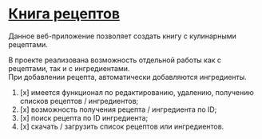 # [ Книга рецептов](****)

Данное веб-приложение позволяет создать книгу с кулинарными рецептами.

В проекте реализована возможность отдельной работы как с рецептами, так и с ингредиентами.               
При добавлении рецепта, автоматически добавляются ингредиенты.
1. [x] имеется функционал по редактированию, удалению, получению списков рецептов / ингредиентов;
2. [x] возможность получения рецепта / ингредиента по ID;
3. [x] поиск рецепта по ID ингредиента;
4. [x] скачать / загрузить список рецептов или ингредиентов.            

